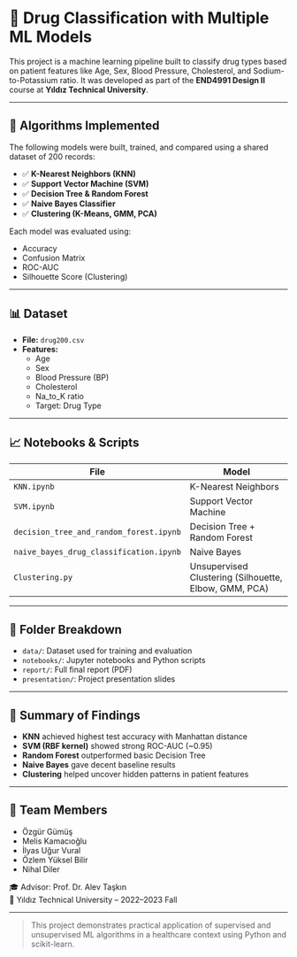 # 💊 Drug Classification with Multiple ML Models

This project is a machine learning pipeline built to classify drug types based on patient features like Age, Sex, Blood Pressure, Cholesterol, and Sodium-to-Potassium ratio. It was developed as part of the **END4991 Design II** course at **Yıldız Technical University**.

---

## 🧠 Algorithms Implemented

The following models were built, trained, and compared using a shared dataset of 200 records:

- ✅ **K-Nearest Neighbors (KNN)**  
- ✅ **Support Vector Machine (SVM)**  
- ✅ **Decision Tree & Random Forest**  
- ✅ **Naive Bayes Classifier**  
- ✅ **Clustering (K-Means, GMM, PCA)**

Each model was evaluated using:
- Accuracy
- Confusion Matrix
- ROC-AUC
- Silhouette Score (Clustering)

---

## 📊 Dataset

- **File:** `drug200.csv`
- **Features:**
  - Age
  - Sex
  - Blood Pressure (BP)
  - Cholesterol
  - Na_to_K ratio
  - Target: Drug Type

---

## 📈 Notebooks & Scripts

| File | Model |
|------|-------|
| `KNN.ipynb` | K-Nearest Neighbors |
| `SVM.ipynb` | Support Vector Machine |
| `decision_tree_and_random_forest.ipynb` | Decision Tree + Random Forest |
| `naive_bayes_drug_classification.ipynb` | Naive Bayes |
| `Clustering.py` | Unsupervised Clustering (Silhouette, Elbow, GMM, PCA) |

---

## 📁 Folder Breakdown

- `data/`: Dataset used for training and evaluation
- `notebooks/`: Jupyter notebooks and Python scripts
- `report/`: Full final report (PDF)
- `presentation/`: Project presentation slides

---

## 🧠 Summary of Findings

- **KNN** achieved highest test accuracy with Manhattan distance  
- **SVM (RBF kernel)** showed strong ROC-AUC (~0.95)  
- **Random Forest** outperformed basic Decision Tree  
- **Naive Bayes** gave decent baseline results  
- **Clustering** helped uncover hidden patterns in patient features

---

## 👥 Team Members

- Özgür Gümüş  
- Melis Kamacıoğlu  
- İlyas Uğur Vural  
- Özlem Yüksel Bilir  
- Nihal Diler  

🎓 Advisor: Prof. Dr. Alev Taşkın  
🏫 Yıldız Technical University – 2022–2023 Fall

---

> This project demonstrates practical application of supervised and unsupervised ML algorithms in a healthcare context using Python and scikit-learn.
